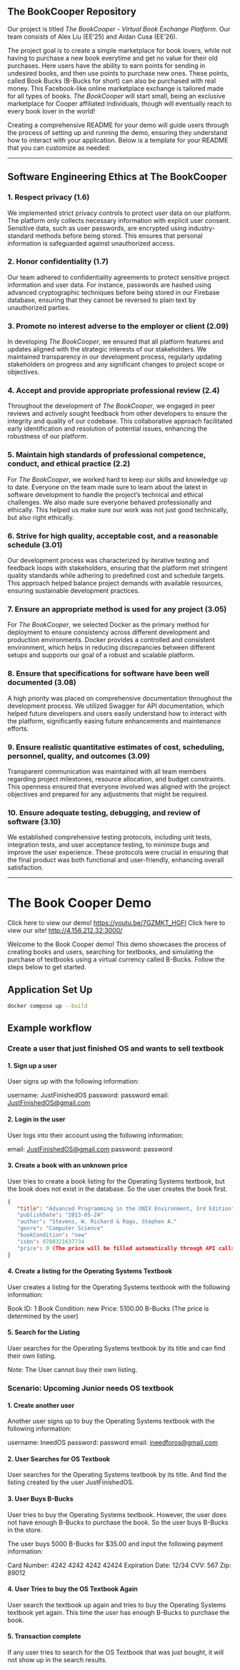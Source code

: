 ## The BookCooper Repository

Our project is titled _The BookCooper - Virtual Book Exchange Platform_. Our team consists of Alex Liu (EE’25) and Aidan Cusa (EE’26).

The project goal is to create a simple marketplace for book lovers, while not having to purchase a new book everytime and get no value for their old purchases. Here users have the ability to earn points for sending in undesired books, and then use points to purchase new ones. These points, called Book Bucks (B-Bucks for short) can also be purchased with real money. This Facebook-like online marketplace exchange is tailored made for all types of books. _The BookCooper_ will start small, being an exclusive marketplace for Cooper affiliated individuals, though will eventually reach to every book lover in the world!

Creating a comprehensive README for your demo will guide users through the process of setting up and running the demo, ensuring they understand how to interact with your application. Below is a template for your README that you can customize as needed:

---

## Software Engineering Ethics at The BookCooper

### 1. Respect privacy (1.6)
We implemented strict privacy controls to protect user data on our platform. The platform only collects necessary information with explicit user consent. Sensitive data, such as user passwords, are encrypted using industry-standard methods before being stored. This ensures that personal information is safeguarded against unauthorized access.

### 2. Honor confidentiality (1.7)
Our team adhered to confidentiality agreements to protect sensitive project information and user data. For instance, passwords are hashed using advanced cryptographic techniques before being stored in our Firebase database, ensuring that they cannot be reversed to plain text by unauthorized parties.

### 3. Promote no interest adverse to the employer or client (2.09)
In developing _The BookCooper_, we ensured that all platform features and updates aligned with the strategic interests of our stakeholders. We maintained transparency in our development process, regularly updating stakeholders on progress and any significant changes to project scope or objectives.

### 4. Accept and provide appropriate professional review (2.4)
Throughout the development of _The BookCooper_, we engaged in peer reviews and actively sought feedback from other developers to ensure the integrity and quality of our codebase. This collaborative approach facilitated early identification and resolution of potential issues, enhancing the robustness of our platform.

### 5. Maintain high standards of professional competence, conduct, and ethical practice (2.2)
For _The BookCooper_, we worked hard to keep our skills and knowledge up to date. Everyone on the team made sure to learn about the latest in software development to handle the project’s technical and ethical challenges. We also made sure everyone behaved professionally and ethically. This helped us make sure our work was not just good technically, but also right ethically.

### 6. Strive for high quality, acceptable cost, and a reasonable schedule (3.01)
Our development process was characterized by iterative testing and feedback loops with stakeholders, ensuring that the platform met stringent quality standards while adhering to predefined cost and schedule targets. This approach helped balance project demands with available resources, ensuring sustainable development practices.

### 7. Ensure an appropriate method is used for any project (3.05)
For _The BookCooper_, we selected Docker as the primary method for deployment to ensure consistency across different development and production environments. Docker provides a controlled and consistent environment, which helps in reducing discrepancies between different setups and supports our goal of a robust and scalable platform.

### 8. Ensure that specifications for software have been well documented (3.08)
A high priority was placed on comprehensive documentation throughout the development process. We utilized Swagger for API documentation, which helped future developers and users easily understand how to interact with the platform, significantly easing future enhancements and maintenance efforts.

### 9. Ensure realistic quantitative estimates of cost, scheduling, personnel, quality, and outcomes (3.09)
Transparent communication was maintained with all team members regarding project milestones, resource allocation, and budget constraints. This openness ensured that everyone involved was aligned with the project objectives and prepared for any adjustments that might be required.

### 10. Ensure adequate testing, debugging, and review of software (3.10)
We established comprehensive testing protocols, including unit tests, integration tests, and user acceptance testing, to minimize bugs and improve the user experience. These protocols were crucial in ensuring that the final product was both functional and user-friendly, enhancing overall satisfaction.

---

# The Book Cooper Demo

Click here to view our demo! https://youtu.be/7GZMKT_HGFI
Click here to view our site! http://4.156.212.32:3000/

Welcome to the Book Cooper demo! This demo showcases the process of creating books and users, searching for textbooks, and simulating the purchase of textbooks using a virtual currency called B-Bucks. Follow the steps below to get started.

## Application Set Up

   ```bash
   docker compose up --build
   ```

## Example workflow

### Create a user that just finished OS and wants to sell textbook

#### 1. Sign up a user

User signs up with the following information:

username: JustFinishedOS
password: password
email: JustFinishedOS@gmail.com

#### 2. Login in the user

User logs into their account using the following information:

email: JustFinishedOS@gmail.com
password: password

#### 3. Create a book with an unknown price

User tries to create a book listing for the Operating Systems textbook, but the book does not exist in the database. So the user creates the book first. 

```json
{
   "title": "Advanced Programming in the UNIX Environment, 3rd Edition"
   "publishDate": "2013-05-24"
   "author": "Stevens, W. Richard & Rago, Stephen A."
   "genre": "Computer Science"
   "bookCondition": "new"
   "isbn": 9780321637734
   "price": 0 (The price will be filled automatically through API calls)
}
```

#### 4. Create a listing for the Operating Systems Textbook

User creates a listing for the Operating Systems textbook with the following information:

Book ID: 1
Book Condition: new
Price: 5100.00 B-Bucks (The price is determined by the user)

#### 5. Search for the Listing

User searches for the Operating Systems textbook by its title and can find their own listing.

Note: The User cannot buy their own listing.

### Scenario: Upcoming Junior needs OS textbook

#### 1. Create another user 

Another user signs up to buy the Operating Systems textbook with the following information:

username: IneedOS
password: password
email: ineedforos@gmail.com

#### 2. User Searches for OS Textbook

User searches for the Operating Systems textbook by its title.
And find the listing created by the user JustFinishedOS.

#### 3. User Buys B-Bucks

User tries to buy the Operating Systems textbook. However, the user does not have enough B-Bucks to purchase the book. So the user buys B-Bucks in the store. 

The user buys 5000 B-Bucks for $35.00 and input the following payment information:

Card Number: 4242 4242 4242 42424
Expiration Date: 12/34
CVV: 567
Zip: 89012

#### 4. User Tries to buy the OS Textbook Again

User search the textbook up again and tries to buy the Operating Systems textbook yet again. This time the user has enough B-Bucks to purchase the book.

#### 5. Transaction complete

If any user tries to search for the OS Textbook that was just bought, it will not show up in the search results.
